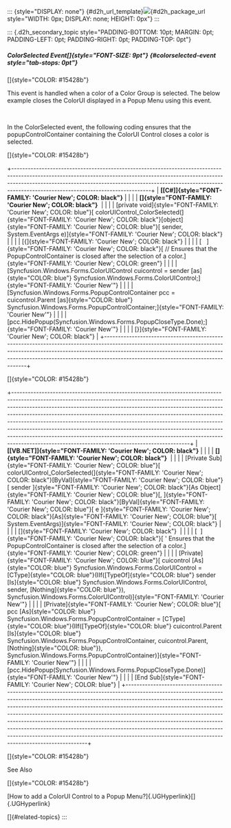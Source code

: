 ::: {style="DISPLAY: none"}
[](ms-xhelp:///?Id=d2h_url_template){#d2h_url_template}![](!package_url!){#d2h_package_url style="WIDTH: 0px; DISPLAY: none; HEIGHT: 0px"}
:::

::: {.d2h_secondary_topic style="PADDING-BOTTOM: 10pt; MARGIN: 0pt; PADDING-LEFT: 0pt; PADDING-RIGHT: 0pt; PADDING-TOP: 0pt"}
##### ColorSelected Event[]{style="FONT-SIZE: 9pt"} {#colorselected-event style="tab-stops: 0pt"}

[]{style="COLOR: #15428b"} 

This event is handled when a color of a Color Group is selected. The below example closes the ColorUI displayed in a Popup Menu using this event.

 

In the ColorSelected event, the following coding ensures that the popupControlContainer containing the ColorUI Control closes a color is selected.

[]{style="COLOR: #15428b"} 

+--------------------------------------------------------------------------------------------------------------------------------------------------------------------------------------------------------------------------------------------------------------------------------------------+
| **[\[C#\]]{style="FONT-FAMILY: 'Courier New'; COLOR: black"}**                                                                                                                                                                                                                             |
|                                                                                                                                                                                                                                                                                            |
| **[]{style="FONT-FAMILY: 'Courier New'; COLOR: black"}**                                                                                                                                                                                                                                   |
|                                                                                                                                                                                                                                                                                            |
| [private void]{style="FONT-FAMILY: 'Courier New'; COLOR: blue"}[ colorUIControl_ColorSelected(]{style="FONT-FAMILY: 'Courier New'; COLOR: black"}[object]{style="FONT-FAMILY: 'Courier New'; COLOR: blue"}[ sender, System.EventArgs e)]{style="FONT-FAMILY: 'Courier New'; COLOR: black"} |
|                                                                                                                                                                                                                                                                                            |
| [{]{style="FONT-FAMILY: 'Courier New'; COLOR: black"}                                                                                                                                                                                                                                      |
|                                                                                                                                                                                                                                                                                            |
| [   ]{style="FONT-FAMILY: 'Courier New'; COLOR: black"}[ // Ensures that the PopupControlContainer is closed after the selection of a color.]{style="FONT-FAMILY: 'Courier New'; COLOR: green"}                                                                                            |
|                                                                                                                                                                                                                                                                                            |
| [Syncfusion.Windows.Forms.ColorUIControl cuicontrol = sender [as]{style="COLOR: blue"} Syncfusion.Windows.Forms.ColorUIControl;]{style="FONT-FAMILY: 'Courier New'"}                                                                                                                       |
|                                                                                                                                                                                                                                                                                            |
| [Syncfusion.Windows.Forms.PopupControlContainer pcc = cuicontrol.Parent [as]{style="COLOR: blue"}  Syncfusion.Windows.Forms.PopupControlContainer;]{style="FONT-FAMILY: 'Courier New'"}                                                                                                    |
|                                                                                                                                                                                                                                                                                            |
| [pcc.HidePopup(Syncfusion.Windows.Forms.PopupCloseType.Done);]{style="FONT-FAMILY: 'Courier New'"}                                                                                                                                                                                         |
|                                                                                                                                                                                                                                                                                            |
| [}]{style="FONT-FAMILY: 'Courier New'; COLOR: black"}                                                                                                                                                                                                                                      |
+--------------------------------------------------------------------------------------------------------------------------------------------------------------------------------------------------------------------------------------------------------------------------------------------+

[]{style="COLOR: #15428b"} 

+----------------------------------------------------------------------------------------------------------------------------------------------------------------------------------------------------------------------------------------------------------------------------------------------------------------------------------------------------------------------------------------------------------------------------------------------------------------------------------------------------------------------------------------------------------------------------------------------------------------------------------+
| **[\[VB.NET\]]{style="FONT-FAMILY: 'Courier New'; COLOR: black"}**                                                                                                                                                                                                                                                                                                                                                                                                                                                                                                                                                               |
|                                                                                                                                                                                                                                                                                                                                                                                                                                                                                                                                                                                                                                  |
| **[]{style="FONT-FAMILY: 'Courier New'; COLOR: black"}**                                                                                                                                                                                                                                                                                                                                                                                                                                                                                                                                                                         |
|                                                                                                                                                                                                                                                                                                                                                                                                                                                                                                                                                                                                                                  |
| [Private Sub]{style="FONT-FAMILY: 'Courier New'; COLOR: blue"}[ colorUIControl_ColorSelected(]{style="FONT-FAMILY: 'Courier New'; COLOR: black"}[ByVal]{style="FONT-FAMILY: 'Courier New'; COLOR: blue"}[ sender ]{style="FONT-FAMILY: 'Courier New'; COLOR: black"}[As Object]{style="FONT-FAMILY: 'Courier New'; COLOR: blue"}[, ]{style="FONT-FAMILY: 'Courier New'; COLOR: black"}[ByVal]{style="FONT-FAMILY: 'Courier New'; COLOR: blue"}[ e ]{style="FONT-FAMILY: 'Courier New'; COLOR: black"}[As]{style="FONT-FAMILY: 'Courier New'; COLOR: blue"}[ System.EventArgs)]{style="FONT-FAMILY: 'Courier New'; COLOR: black"} |
|                                                                                                                                                                                                                                                                                                                                                                                                                                                                                                                                                                                                                                  |
| []{style="FONT-FAMILY: 'Courier New'; COLOR: black"}                                                                                                                                                                                                                                                                                                                                                                                                                                                                                                                                                                             |
|                                                                                                                                                                                                                                                                                                                                                                                                                                                                                                                                                                                                                                  |
| [  ]{style="FONT-FAMILY: 'Courier New'; COLOR: black"}[ \' Ensures that the PopupControlContainer is closed after the selection of a color.]{style="FONT-FAMILY: 'Courier New'; COLOR: green"}                                                                                                                                                                                                                                                                                                                                                                                                                                   |
|                                                                                                                                                                                                                                                                                                                                                                                                                                                                                                                                                                                                                                  |
| [Private]{style="FONT-FAMILY: 'Courier New'; COLOR: blue"}[ cuicontrol [As]{style="COLOR: blue"} Syncfusion.Windows.Forms.ColorUIControl = [CType]{style="COLOR: blue"}(IIf([TypeOf]{style="COLOR: blue"} sender [Is]{style="COLOR: blue"} Syncfusion.Windows.Forms.ColorUIControl, sender, [Nothing]{style="COLOR: blue"}), Syncfusion.Windows.Forms.ColorUIControl)]{style="FONT-FAMILY: 'Courier New'"}                                                                                                                                                                                                                       |
|                                                                                                                                                                                                                                                                                                                                                                                                                                                                                                                                                                                                                                  |
| [Private]{style="FONT-FAMILY: 'Courier New'; COLOR: blue"}[ pcc [As]{style="COLOR: blue"} Syncfusion.Windows.Forms.PopupControlContainer = [CType]{style="COLOR: blue"}(IIf([TypeOf]{style="COLOR: blue"} cuicontrol.Parent [Is]{style="COLOR: blue"} Syncfusion.Windows.Forms.PopupControlContainer, cuicontrol.Parent, [Nothing]{style="COLOR: blue"}), Syncfusion.Windows.Forms.PopupControlContainer)]{style="FONT-FAMILY: 'Courier New'"}                                                                                                                                                                                   |
|                                                                                                                                                                                                                                                                                                                                                                                                                                                                                                                                                                                                                                  |
| [pcc.HidePopup(Syncfusion.Windows.Forms.PopupCloseType.Done)]{style="FONT-FAMILY: 'Courier New'"}                                                                                                                                                                                                                                                                                                                                                                                                                                                                                                                                |
|                                                                                                                                                                                                                                                                                                                                                                                                                                                                                                                                                                                                                                  |
| [End Sub]{style="FONT-FAMILY: 'Courier New'; COLOR: blue"}                                                                                                                                                                                                                                                                                                                                                                                                                                                                                                                                                                       |
+----------------------------------------------------------------------------------------------------------------------------------------------------------------------------------------------------------------------------------------------------------------------------------------------------------------------------------------------------------------------------------------------------------------------------------------------------------------------------------------------------------------------------------------------------------------------------------------------------------------------------------+

[]{style="COLOR: #15428b"} 

See Also

[]{style="COLOR: #15428b"} 

[How to add a ColorUI Control to a Popup Menu?]{.UGHyperlink}[]{.UGHyperlink}

[]{#related-topics}
:::
